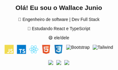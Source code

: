 <div style="max-width: 600px; margin: auto; text-align: center; font-family: sans-serif;">
  <h2>Olá! Eu sou o Wallace Junio</h2>
  <p>🔭 Engenheiro de software | Dev Full Stack</p>
  <p>🌱 Estudando React e TypeScript</p>
  <p>😄 ele/dele</p>

  <div style="display: flex; justify-content: center; gap: 10px; flex-wrap: wrap; margin-top: 15px;">
    <img src="https://raw.githubusercontent.com/devicons/devicon/master/icons/javascript/javascript-plain.svg" alt="JS" height="30">
    <img src="https://raw.githubusercontent.com/devicons/devicon/master/icons/typescript/typescript-plain.svg" alt="TS" height="30">
    <img src="https://raw.githubusercontent.com/devicons/devicon/master/icons/react/react-original.svg" alt="React" height="30">
    <img src="https://raw.githubusercontent.com/devicons/devicon/master/icons/html5/html5-original.svg" alt="HTML" height="30">
    <img src="https://raw.githubusercontent.com/devicons/devicon/master/icons/css3/css3-original.svg" alt="CSS" height="30">
    <img src="https://cdn.jsdelivr.net/gh/devicons/devicon@latest/icons/bootstrap/bootstrap-original.svg" alt="Bootstrap" height="30">
    <img src="https://cdn.jsdelivr.net/gh/devicons/devicon@latest/icons/tailwindcss/tailwindcss-original.svg" alt="Tailwind" height="30">
  </div>

  <div style="display: flex; justify-content: center; gap: 10px; flex-wrap: wrap; margin-top: 20px;">
    <a href="https://www.instagram.com/wallacej.r/" target="_blank" rel="noopener noreferrer">
      <img src="https://img.shields.io/badge/-Instagram-%23E4405F?style=for-the-badge&logo=instagram&logoColor=white">
    </a>
    <a href="mailto:wallace.junio.reis@gmail.com" target="_blank" rel="noopener noreferrer">
      <img src="https://img.shields.io/badge/-Gmail-%23333?style=for-the-badge&logo=gmail&logoColor=white">
    </a>
    <a href="https://www.linkedin.com/in/wallace-junio-19b1b9275/" target="_blank" rel="noopener noreferrer">
      <img src="https://img.shields.io/badge/-LinkedIn-%230077B5?style=for-the-badge&logo=linkedin&logoColor=white">
    </a>
  </div>
</div>

